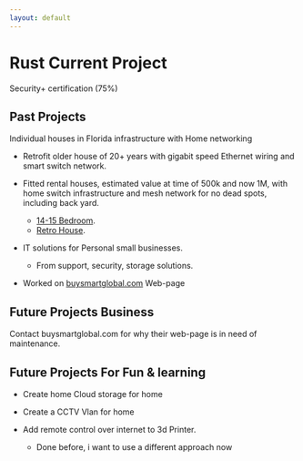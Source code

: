 ```yaml
---
layout: default
---
```




# Rust Current Project

Security+ certification (75%)


## Past Projects

Individual houses in Florida infrastructure with Home networking
  * Retrofit older house of 20+ years with gigabit speed Ethernet wiring and smart switch network.




  * Fitted rental houses, estimated value at time of 500k and now 1M, with home switch infrastructure and mesh network for no dead spots, including back yard.
    *   [14-15 Bedroom](./CentralFloridaFurniture.md).
    *   [Retro House](./RetroHouse.md).
  
 * IT solutions for Personal small businesses.
    *  From support, security, storage solutions.
      
* Worked on [buysmartglobal.com](./https://buysmartglobal.com/buysmart/) Web-page


## Future Projects Business
 Contact buysmartglobal.com for why their web-page is in need of maintenance.

  
## Future Projects For Fun & learning
- Create home Cloud storage for home
  
- Create a CCTV Vlan for home
  
- Add remote control over internet to 3d Printer.
  - Done before, i want to use a different approach now 


